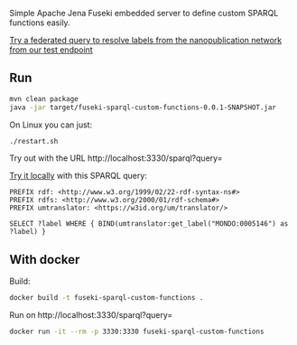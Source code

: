 Simple Apache Jena Fuseki embedded server to define custom SPARQL functions easily. 

<a href="https://yasgui.triply.cc/#query=PREFIX%20rdf%3A%20%3Chttp%3A%2F%2Fwww.w3.org%2F1999%2F02%2F22-rdf-syntax-ns%23%3E%0APREFIX%20rdfs%3A%20%3Chttp%3A%2F%2Fwww.w3.org%2F2000%2F01%2Frdf-schema%23%3E%0APREFIX%20biolink%3A%20%3Chttps%3A%2F%2Fw3id.org%2Fbiolink%2Fvocab%2F%3E%0APREFIX%20np%3A%20%3Chttp%3A%2F%2Fwww.nanopub.org%2Fnschema%23%3E%0APREFIX%20npx%3A%20%3Chttp%3A%2F%2Fpurl.org%2Fnanopub%2Fx%2F%3E%0Aprefix%20npa%3A%20%3Chttp%3A%2F%2Fpurl.org%2Fnanopub%2Fadmin%2F%3E%0APREFIX%20dct%3A%20%3Chttp%3A%2F%2Fpurl.org%2Fdc%2Fterms%2F%3E%0APREFIX%20orcid%3A%20%3Chttps%3A%2F%2Forcid.org%2F%3E%0APREFIX%20umtranslator%3A%20%3Chttps%3A%2F%2Fw3id.org%2Fum%2Ftranslator%2F%3E%0ASELECT%20DISTINCT%20%3Flabel%20%3Fsubject%20%3Fobject%20(umtranslator%3Aget_label(str(%3Fsubject))%20AS%20%3FsubjectLabel)%0AWHERE%20%7B%0A%20%20%7B%0A%20%20%09SERVICE%20%3Chttp%3A%2F%2Fvirtuoso.np.dumontierlab.137.120.31.101.nip.io%2Fsparql%3E%20%7B%0A%20%20%20%20%20%20%20%20graph%20%3Fnp_assertion%20%7B%0A%20%20%20%20%20%20%20%20%20%20%3Fassociation%20%0A%20%20%20%20%20%20%20%20%20%20%20%20rdfs%3Alabel%20%3Flabel%20%3B%0A%20%20%20%20%20%20%20%20%20%20%20%20rdf%3Asubject%20%3Fsubject%20%3B%0A%20%20%20%20%20%20%20%20%20%20%20%20rdf%3Apredicate%20%3Fpredicate%20%3B%0A%20%20%20%20%20%20%20%20%20%20%20%20rdf%3Aobject%20%3Fobject%20.%0A%20%20%20%20%20%20%20%20%20%20OPTIONAL%20%7B%0A%20%20%20%20%20%20%20%20%20%20%20%20%3Fassociation%20biolink%3Arelation%20%3Frelation%20.%0A%20%20%20%20%20%20%20%20%20%20%7D%0A%20%20%20%20%20%20%20%20%20%20OPTIONAL%20%7B%0A%20%20%20%20%20%20%20%20%20%20%20%20%3Fassociation%20biolink%3Aprovided_by%20%3Fprovided_by%20.%0A%20%20%20%20%20%20%20%20%20%20%7D%0A%20%20%20%20%20%20%20%20%20%20OPTIONAL%20%7B%0A%20%20%20%20%20%20%20%20%20%20%20%20%3Fassociation%20biolink%3Aassociation_type%20%3Fassociation_type%20.%0A%20%20%20%20%20%20%20%20%20%20%7D%0A%20%20%20%20%20%20%20%20%20%20%3Fsubject%20biolink%3Acategory%20%3Fsubject_category%20.%0A%20%20%20%20%20%20%20%20%20%20%3Fobject%20biolink%3Acategory%20%3Fobject_category%20.%0A%20%20%20%20%20%20%20%20%7D%0A%20%20%20%20%20%20%20%20FILTER%20(%20%3Fsubject_category%20%3D%20biolink%3ADrug%20%7C%7C%20%3Fsubject_category%20%3D%20biolink%3AChemicalSubstance%20)%0A%20%20%20%20%20%20FILTER%20(%20%3Fobject_category%20%3D%20biolink%3ADisease%20)%0A%20%20%20%20%20%20%23FILTER%20(%20%3Fsubject%20%3D%20%3Chttps%3A%2F%2Fidentifiers.org%2FDRUGBANK%3ADB00394%3E%20%7C%7C%20%3Fsubject%20%3D%20%3Chttps%3A%2F%2Fidentifiers.org%2FCHEBI%3A75725%3E%20)%0A%20%20%20%20%20%20%20%20graph%20%3Fnp_head%20%7B%0A%20%20%20%20%20%20%20%20%20%20%3Fnp_uri%20np%3AhasAssertion%20%3Fnp_assertion%20.%0A%20%20%20%20%20%20%20%20%7D%0A%20%20%20%20%20%20%20%20graph%20npa%3Agraph%20%7B%0A%20%20%20%20%20%20%20%20%20%20%3Fnp_uri%20npa%3AhasValidSignatureForPublicKey%20%3Fpubkey%20.%0A%20%20%20%20%20%20%20%20%7D%0A%20%20%20%20%20%20%20%20%7B%0A%20%20%20%20%20%20%20%20%20%20%3Fnp_uri%20dct%3Acreator%20orcid%3A0000-0002-7641-6446%20.%0A%20%20%20%20%20%20%20%20%7D%0A%20%20%20%20%20%20%20%20FILTER%20(%20str(%3Fpubkey)%20%3D%20%22MIGfMA0GCSqGSIb3DQEBAQUAA4GNADCBiQKBgQCamPJb4SzqpLXn%2F%2FXJ5dlVfzz6QI%2BRPmiJTLXF%2Fby2JR7sHMKRsCQDFsYMlq8zGHghOIkjRP9dpLZUtZzUcHt3MXiFKEPo8eGzUe9p%2BJXKFC8xxkJr94z2vq6IdMf71Iu1GH8SeDAKt%2FDgYO4zNaw8VuXvxnZRewKZSA%2Bu8zWPVwIDAQAB%22)%0A%20%20%20%20%20%20%20%20FILTER%20NOT%20EXISTS%20%7B%20%3Fcreator%20npx%3Aretracts%20%3Fnp_uri%20%7D%0A%20%20%20%20%20%7D%0A%20%20%7D%0A%23%20%20%7B%0A%23%20%20%20%20BIND(umtranslator%3Aget_label(str(%3Fsubject))%20AS%20%3FsubjectLabel)%0A%23%20%20%20%20BIND(umtranslator%3Aget_label(str(%3Fobject))%20AS%20%3FobjectLabel)%0A%23%20%20%7D%0A%7D%20LIMIT%2010&endpoint=https%3A%2F%2Ffuseki.translator.137.120.31.102.nip.io%2Fsparql&requestMethod=POST&tabTitle=Query%20label%20from%20rdflib&headers=%7B%7D&contentTypeConstruct=application%2Fn-triples%2C*%2F*%3Bq%3D0.9&contentTypeSelect=application%2Fsparql-results%2Bjson%2C*%2F*%3Bq%3D0.9&outputFormat=table">Try a federated query to resolve labels from the nanopublication network from our test endpoint</a>

## Run

```bash
mvn clean package
java -jar target/fuseki-sparql-custom-functions-0.0.1-SNAPSHOT.jar
```

On Linux you can just:

```bash
./restart.sh
```

Try out with the URL http://localhost:3330/sparql?query=

<a href="http://localhost:3330/sparql?query=PREFIX%20rdf%3A%20%3Chttp%3A%2F%2Fwww.w3.org%2F1999%2F02%2F22-rdf-syntax-ns%23%3E%0APREFIX%20rdfs%3A%20%3Chttp%3A%2F%2Fwww.w3.org%2F2000%2F01%2Frdf-schema%23%3E%0APREFIX%20umtranslator%3A%20%3Chttps%3A%2F%2Fw3id.org%2Fum%2Ftranslator%2F%3E%0A%0ASELECT%20%3Flabel%20WHERE%20%7B%20BIND(umtranslator%3Aget_label(%22MONDO%3A0005146%22)%20as%20%3Flabel)%20%7D">Try it locally</a> with this SPARQL query:

```SPARQL
PREFIX rdf: <http://www.w3.org/1999/02/22-rdf-syntax-ns#>
PREFIX rdfs: <http://www.w3.org/2000/01/rdf-schema#>
PREFIX umtranslator: <https://w3id.org/um/translator/>

SELECT ?label WHERE { BIND(umtranslator:get_label("MONDO:0005146") as ?label) }
```

## With docker 

Build:

```bash
docker build -t fuseki-sparql-custom-functions .
```

Run on http://localhost:3330/sparql?query=

```bash
docker run -it --rm -p 3330:3330 fuseki-sparql-custom-functions
```

